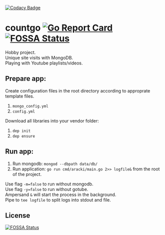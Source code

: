 [![Codacy Badge](https://api.codacy.com/project/badge/Grade/0e1f8594527b414890de3e5c92d7affd)](https://app.codacy.com/app/Aracki/countgo?utm_source=github.com&utm_medium=referral&utm_content=Aracki/countgo&utm_campaign=Badge_Grade_Dashboard)
# countgo [![Go Report Card](https://goreportcard.com/badge/github.com/aracki/countgo)](https://goreportcard.com/report/github.com/aracki/countgo) [![FOSSA Status](https://app.fossa.io/api/projects/git%2Bgithub.com%2FAracki%2Fcountgo.svg?type=shield)](https://app.fossa.io/projects/git%2Bgithub.com%2FAracki%2Fcountgo?ref=badge_shield)

Hobby project.<br>
Unique site visits with MongoDB.<br>
Playing with Youtube playlists/videos.<br>

## Prepare app:

Create configuration files in the root directory according to approprate template files.

1. `mongo_config.yml`
2. `config.yml`

Download all libraries into your vendor folder:

1. `dep init`
2. `dep ensure`

## Run app:

1. Run mongodb: `mongod --dbpath data/db/`
2. Run application: `go run cmd/aracki/main.go 2>> logfile&` from the root of the project. 

Use flag `-m=false` to run without mongodb.<br>
Use flag `-y=false` to run without gotube.<br>
Ampersand `&` will start the process in the background.<br>
Pipe to `tee logfile` to split logs into stdout and file.<br>


## License
[![FOSSA Status](https://app.fossa.io/api/projects/git%2Bgithub.com%2FAracki%2Fcountgo.svg?type=large)](https://app.fossa.io/projects/git%2Bgithub.com%2FAracki%2Fcountgo?ref=badge_large)

